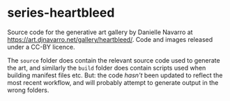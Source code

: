 # series-heartbleed

Source code for the generative art gallery by Danielle Navarro at <https://art.djnavarro.net/gallery/heartbleed/>. Code and images released under a CC-BY licence.

The `source` folder does contain the relevant source code used to generate the art, and similarly the `build` folder does contain scripts used when building manifest files etc. But: the code *hasn't* been updated to reflect the most recent workflow, and will probably attempt to generate output in the wrong folders. 
